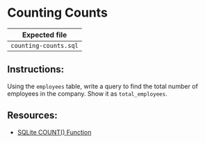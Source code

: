 # Counting Counts

| Expected file |
| ------------- |
| `counting-counts.sql` |

## Instructions:

Using the `employees` table, write a query to find the total number of employees in the company. Show it as `total_employees`.

## Resources:

- [SQLite COUNT() Function](https://www.sqlite.org/lang_aggfunc.html#count)


